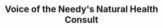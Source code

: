 ---
title: "Voice of the Needy's Natural Health Consult"
url: /accra/voice-of-the-needys-natural-health-consult/
shop: chemist
---